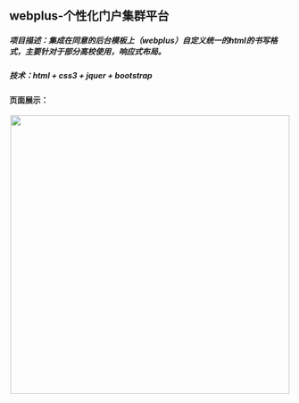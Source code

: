 ## webplus-个性化门户集群平台

##### 项目描述：集成在同意的后台模板上（webplus）自定义统一的html的书写格式，主要针对于部分高校使用，响应式布局。

##### 技术：html + css3 + jquer + bootstrap

#### 页面展示：
<div align="center">
  
  <img src="https://img-blog.csdnimg.cn/20210606232647477.gif" width="500px">
  
</div>
